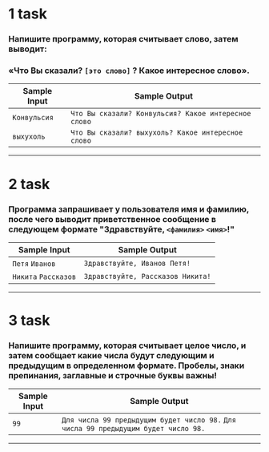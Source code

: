 # 1 task
### Напишите программу, которая считывает слово, затем выводит:

### «Что Вы сказали? `[это слово]` ? Какое интересное слово».
| Sample Input | Sample Output                                        |
|--------------|------------------------------------------------------|
| `Конвульсия` | `Что Вы сказали? Конвульсия? Какое интересное слово` |
| `выхухоль`   | `Что Вы сказали? выхухоль? Какое интересное слово`   |
___


# 2 task
### Программа запрашивает у пользователя имя и фамилию, после чего выводит приветственное сообщение в следующем формате "Здравствуйте, `<фамилия>` `<имя>`!"
| Sample Input         | Sample Output                      |
|----------------------|------------------------------------|
| `Петя` `Иванов`      | `Здравствуйте, Иванов Петя!`       |
| `Никита` `Рассказов` | `Здравствуйте, Рассказов Никита!`  |
___


# 3 task
### Напишите программу, которая считывает целое число, и затем сообщает какие числа будут следующим и предыдущим в определенном формате. Пробелы, знаки препинания, заглавные и строчные буквы важны!
| Sample Input | Sample Output                                                                        |
|--------------|--------------------------------------------------------------------------------------|
| `99`         | `Для числа 99 предыдущим будет число 98.` `Для числа 99 предыдущим будет число 98.`  |
___
